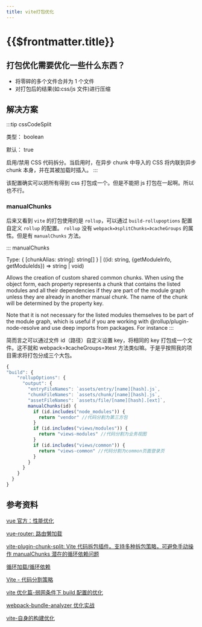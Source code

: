 ```yaml
---
title: vite打包优化
---
```


# {{$frontmatter.title}}

## 打包优化需要优化一些什么东西？

- 将零碎的多个文件合并为 1 个文件
- 对打包后的结果(如:css/js 文件)进行压缩

## 解决方案

:::tip
cssCodeSplit

类型： boolean

默认： true

启用/禁用 CSS 代码拆分。当启用时，在异步 chunk 中导入的 CSS 将内联到异步 chunk 本身，并在其被加载时插入。
:::

该配置确实可以把所有得到 css 打包成一个。但是不能把 js 打包在一起啊。所以也不行。

### manualChunks

后来又看到 `vite` 的打包使用的是 `rollup`，可以通过 `build-rollupoptions` 配置自定义 `rollup` 的配置。 `rollup` 没有 `webpack=》splitChunks=》cacheGroups` 的属性。但是有 `manualChunks` 方法。

:::
manualChunks

Type: { [chunkAlias: string]: string[] } | ((id: string, {getModuleInfo, getModuleIds}) => string | void)

Allows the creation of custom shared common chunks. When using the object form, each property represents a chunk that contains the listed modules and all their dependencies if they are part of the module graph unless they are already in another manual chunk. The name of the chunk will be determined by the property key.

Note that it is not necessary for the listed modules themselves to be part of the module graph, which is useful if you are working with @rollup/plugin-node-resolve and use deep imports from packages. For instance
:::

简而言之可以通过文件 id（路径）自定义设置 key，将相同的 key 打包成一个文件。这不就和 webpack=》cacheGroups=》test 方法类似嘛。于是乎按照我的项目需求将打包分成三个大包。

```js
{
"build": {
    "rollupOptions": {
      "output": {
        "entryFileNames": `assets/entry/[name][hash].js`,
        "chunkFileNames": `assets/chunk/[name][hash].js`,
        "assetFileNames": `assets/file/[name][hash].[ext]`,
        manualChunks(id) {
          if (id.includes("node_modules")) {
            return "vendor" //代码分割为第三方包
          }
          if (id.includes("views/modules")) {
            return "views-modules" //代码分割为业务视图
          }
          if (id.includes("views/common")) {
            return "views-common" //代码分割为common页面登录页
          }
        }
      }
    }
  }
}
```

## 参考资料

[vue 官方：性能优化](https://cn.vuejs.org/guide/best-practices/performance.html)

[vue-router: 路由懒加载](https://router.vuejs.org/zh/guide/advanced/lazy-loading.html)

[vite-plugin-chunk-split: Vite 代码拆包插件。支持多种拆包策略，可避免手动操作 manualChunks 潜在的循环依赖问题](https://github.com/sanyuan0704/vite-plugin-chunk-split/blob/master/README-CN.md)

[循环加载/循环依赖](https://es6.ruanyifeng.com/#docs/module-loader#%E5%BE%AA%E7%8E%AF%E5%8A%A0%E8%BD%BD)

[Vite - 代码分割策略](https://juejin.cn/post/7135671174893142030)

[vite 优化篇-弱网条件下 build 配置的优化](https://juejin.cn/post/7093817000102723620)

[webpack-bundle-analyzer 优化实战](https://juejin.cn/post/7035951233907032077)

[vite-自身的构建优化](http://yiming_chang.gitee.io/pure-admin-doc/pages/buildgood/#vite-%E8%87%AA%E8%BA%AB%E7%9A%84%E6%9E%84%E5%BB%BA%E4%BC%98%E5%8C%96)
